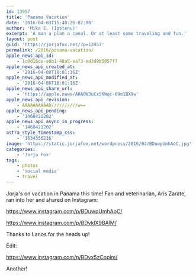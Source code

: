 ```yaml
---
id: 13957
title: 'Panama Vacation'
date: '2016-04-03T15:40:26-07:00'
author: 'Mika E. (Ipstenu)'
excerpt: 'A man a plan a canal. Or at least some traveling and fun.'
layout: post
guid: 'https://jorjafox.net/?p=13957'
permalink: /2016/panama-vacation/
apple_news_api_id:
    - 1c0d16de-e0b1-48a5-aa73-ed3d9b5057f7
apple_news_api_created_at:
    - '2016-04-08T18:01:16Z'
apple_news_api_modified_at:
    - '2016-04-08T18:01:16Z'
apple_news_api_share_url:
    - 'https://apple.news/AHA0W3uCxSKWqc-09m1BX9w'
apple_news_api_revision:
    - AAAAAAAAAAD//////////w==
apple_news_api_pending:
    - '1460421202'
apple_news_api_async_in_progress:
    - '1460421202'
astra_style_timestamp_css:
    - '1634356216'
image: 'https://static.jorjafox.net/wordpress/2016/04/BDuwpUmhAoC.jpg'
categories:
    - 'Jorja Fox'
tags:
    - photos
    - 'social media'
    - travel
---
```


Jorja's on vacation in Panama this time! Fan and veterinarian, Aris Zarate, ran into her and shared on Instagram:

https://www.instagram.com/p/BDuwpUmhAoC/

https://www.instagram.com/p/BDvklX9BAlM/

Thanks to Lanos for the heads up!

Edit:

https://www.instagram.com/p/BDvx5zCoplm/

Another!